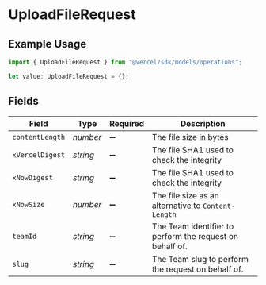 # UploadFileRequest

## Example Usage

```typescript
import { UploadFileRequest } from "@vercel/sdk/models/operations";

let value: UploadFileRequest = {};
```

## Fields

| Field                                                    | Type                                                     | Required                                                 | Description                                              |
| -------------------------------------------------------- | -------------------------------------------------------- | -------------------------------------------------------- | -------------------------------------------------------- |
| `contentLength`                                          | *number*                                                 | :heavy_minus_sign:                                       | The file size in bytes                                   |
| `xVercelDigest`                                          | *string*                                                 | :heavy_minus_sign:                                       | The file SHA1 used to check the integrity                |
| `xNowDigest`                                             | *string*                                                 | :heavy_minus_sign:                                       | The file SHA1 used to check the integrity                |
| `xNowSize`                                               | *number*                                                 | :heavy_minus_sign:                                       | The file size as an alternative to `Content-Length`      |
| `teamId`                                                 | *string*                                                 | :heavy_minus_sign:                                       | The Team identifier to perform the request on behalf of. |
| `slug`                                                   | *string*                                                 | :heavy_minus_sign:                                       | The Team slug to perform the request on behalf of.       |